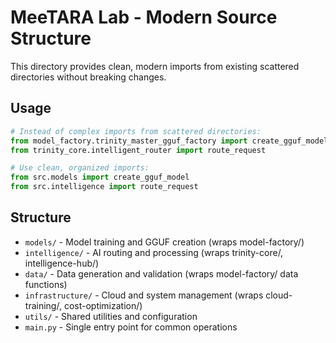 # MeeTARA Lab - Modern Source Structure

This directory provides clean, modern imports from existing scattered directories without breaking changes.

## Usage

```python
# Instead of complex imports from scattered directories:
from model_factory.trinity_master_gguf_factory import create_gguf_model
from trinity_core.intelligent_router import route_request

# Use clean, organized imports:
from src.models import create_gguf_model
from src.intelligence import route_request
```

## Structure

- `models/` - Model training and GGUF creation (wraps model-factory/)
- `intelligence/` - AI routing and processing (wraps trinity-core/, intelligence-hub/)
- `data/` - Data generation and validation (wraps model-factory/ data functions)
- `infrastructure/` - Cloud and system management (wraps cloud-training/, cost-optimization/)
- `utils/` - Shared utilities and configuration
- `main.py` - Single entry point for common operations 